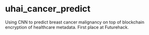 # uhai_cancer_predict
Using CNN to predict breast cancer malignancy on top of blockchain encryption of healthcare metadata. First place at Futurehack.
